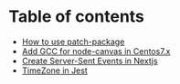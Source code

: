 # Table of contents

* [How to use patch-package](README.md)
* [Add GCC for node-canvas in Centos7.x](add-gcc-for-node-canvas-in-centos7.x.md)
* [Create Server-Sent Events in Nextjs](create-server-sent-events-in-nextjs.md)
* [TimeZone in Jest](timezone-in-jest.md)
